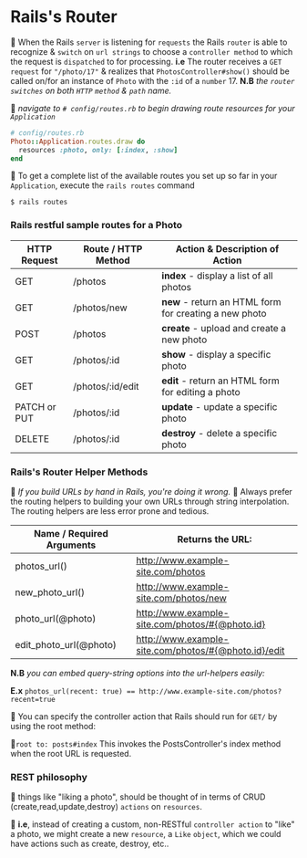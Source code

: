 # Rails's Router

:pushpin: When the Rails ```server``` is listening for ```requests``` the Rails ```router``` is able to recognize & ```switch``` on ```url strings``` to choose a ```controller method``` to which the request is ```dispatched``` to for processing. <b>i.e</b> The router receives a ```GET``` ```request``` for ```"/photo/17"``` & realizes that ```PhotosController#show()``` should be called on/for an instance of ```Photo``` with the ```:id``` of a ```number``` 17. <b>N.B</b> <i>the ```router``` ```switches``` on both ```HTTP``` ```method``` & ```path``` name.</i>

:pushpin: <i>navigate to ```# config/routes.rb``` to begin drawing route resources for your ```Application``` </i>
```ruby
# config/routes.rb
Photo::Application.routes.draw do
  resources :photo, only: [:index, :show] 
end
```

:pushpin: To get a complete list of the available routes you set up so far in your ```Application```, execute the ```rails routes``` command
```
$ rails routes
```

### Rails restful sample routes for a Photo 

| HTTP Request | Route / HTTP Method | Action & Description of Action |  
|---------------|   --------------- | --------------- |
| GET	| /photos	| <b>index</b>	- display a list of all photos
| GET	| /photos/new	| <b>new</b> - return an HTML form for creating a new photo
| POST	| /photos	| <b>create</b> - upload and create a new photo
| GET	| /photos/:id	| <b>show</b> - display a specific photo
| GET	| /photos/:id/edit	| <b>edit</b> - return an HTML form for editing a photo
| PATCH or PUT	| /photos/:id	| <b>update</b> - update a specific photo
| DELETE	| /photos/:id	| <b>destroy</b> - delete a specific photo


### Rails's Router Helper Methods

:pushpin: <i>If you build URLs by hand in Rails, you're doing it wrong.</i>
:pushpin: Always prefer the routing helpers to building your own URLs through string interpolation. The routing helpers are less error prone and tedious.

| Name / Required Arguments | Returns the URL: |   
|---------------|   --------------- |
| photos_url()	| http://www.example-site.com/photos
| new_photo_url()	| http://www.example-site.com/photos/new
| photo_url(@photo)	| http://www.example-site.com/photos/#{@photo.id}
| edit_photo_url(@photo)	| http://www.example-site.com/photos/#{@photo.id}/edit

<b>N.B</b> <i>you can embed query-string options into the url-helpers easily:</i>

<b>E.x</b> ```photos_url(recent: true) == http://www.example-site.com/photos?recent=true```

:pushpin: You can specify the controller action that Rails should run for ```GET/``` by using the root method:

:pushpin:```root to: posts#index```
This invokes the PostsController's index method when the root URL is requested.

### REST philosophy

:pushpin: things like "liking a photo", should be thought of in terms of CRUD (create,read,update,destroy) ```actions``` on ```resources```. 

:pushpin: **i.e**, instead of creating a custom, non-RESTful ```controller action``` to "like" a photo, we might create a new ```resource```, a ```Like``` ```object```, which we could have actions such as create, destroy, etc..

